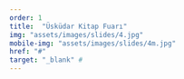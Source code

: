 ```yaml
---
order: 1
title:  "Üsküdar Kitap Fuarı"
img: "assets/images/slides/4.jpg"
mobile-img: "assets/images/slides/4m.jpg"
href: "#"
target: "_blank" # 
---
```

